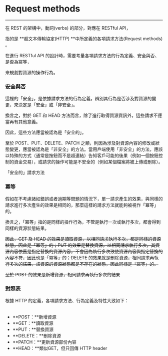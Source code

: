 # Request methods

---

在 REST 的架構中，動詞\(verbs\) 的部分，對應在 RESTful API，

指的是 **超文本傳輸協定\(HTTP\) **中所定義的各項請求方法\(Request methods\) 。

在進行 RESTful API 的設計時，需要考量各項請求方法的行為定義、安全與否、是否為冪等，

來規劃對資源的操作行為。

### 安全與否

這裡的「安全」，是依據請求方法的行為定義，辨別其行為是否涉及對資源的變更，來決定是「安全」或「非安全」。

換言之，對於 GET 和 HEAD 方法而言，除了進行取得資源資訊外，這些請求不應當再有其他意義。

因此，這些方法應當被認為是「安全的」。

至於 POST、PUT、DELETE、PATCH 之類，則因為涉及對資源內容的修改或狀態變更，應當被認為是「非安全」的方法。當用戶端使用「非安全」的方法，應該以特殊的方式（通常是按鈕而不是超連結）告知客戶可能的後果（例如一個按鈕控制的資金交易），或請求的操作可能是不安全的（例如某個檔案將被上傳或刪除）。

「安全的」請求方法

### 冪等

假如在不考慮諸如錯誤或者過期等問題的情況下，單一請求產生的效果，與同樣的請求進行多次產生的效果是相同的，那麼這樣的請求方法就能夠被視作「冪等」的。

換言之，「冪等」指的是同樣的操作行為，不管是執行一次或執行多次，都會得到同樣的資源狀態結果。

~~因此，GET 及 HEAD 的效果是讀取資源，以相同請求執行多次，都是同樣的資源狀態，因此是「冪等」的；PUT 的效果是替換資源，以相同請求執行多次，其資源內容依舊是指定替換的資源內容，不會因為執行多次致使資源內容與指定替換的內容不符，因此也是「冪等」的；DELETE 的效果就是刪除資源，相同請求再執行多次的結果，該資源的資源狀態都是不存在的狀態，因此同樣是「冪等」的。~~

~~至於 POST 的效果是新增資源，相同請求再執行多次的結果~~

### 對照表

根據 HTTP 的定義，各項請求方法、行為定義及特性大致如下：

|  |  |  |  |
| :--- | :--- | :--- | :--- |

* **POST：**新增資源
* **GET：**讀取資源
* **PUT：**替換資源
* **DELETE：**刪除資源
* **PATCH：**更新資源部份內容
* **HEAD：**類似GET，但只回傳 HTTP header

